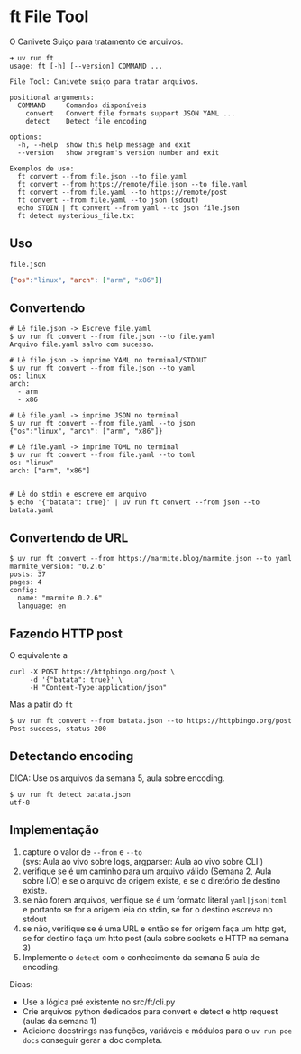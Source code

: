 # ft File Tool 

O Canivete Suiço para tratamento de arquivos.

```console
➜ uv run ft
usage: ft [-h] [--version] COMMAND ...

File Tool: Canivete suiço para tratar arquivos.

positional arguments:
  COMMAND     Comandos disponíveis
    convert   Convert file formats support JSON YAML ...
    detect    Detect file encoding

options:
  -h, --help  show this help message and exit
  --version   show program's version number and exit

Exemplos de uso:
  ft convert --from file.json --to file.yaml
  ft convert --from https://remote/file.json --to file.yaml
  ft convert --from file.yaml --to https://remote/post
  ft convert --from file.yaml --to json (sdout)
  echo STDIN | ft convert --from yaml --to json file.json
  ft detect mysterious_file.txt
```

## Uso

`file.json`
```json
{"os":"linux", "arch": ["arm", "x86"]}
```

## Convertendo

```console
# Lê file.json -> Escreve file.yaml
$ uv run ft convert --from file.json --to file.yaml
Arquivo file.yaml salvo com sucesso.

# Lê file.json -> imprime YAML no terminal/STDOUT
$ uv run ft convert --from file.json --to yaml
os: linux
arch:
  - arm
  - x86

# Lê file.yaml -> imprime JSON no terminal
$ uv run ft convert --from file.yaml --to json
{"os":"linux", "arch": ["arm", "x86"]}

# Lê file.yaml -> imprime TOML no terminal
$ uv run ft convert --from file.yaml --to toml
os: "linux"
arch: ["arm", "x86"]


# Lê do stdin e escreve em arquivo
$ echo '{"batata": true}' | uv run ft convert --from json --to batata.yaml 
```

## Convertendo de URL

```console
$ uv run ft convert --from https://marmite.blog/marmite.json --to yaml
marmite_version: "0.2.6"
posts: 37
pages: 4
config:
  name: "marmite 0.2.6"
  language: en
```

## Fazendo HTTP post

O equivalente a 

```
curl -X POST https://httpbingo.org/post \
     -d '{"batata": true}' \
     -H "Content-Type:application/json"
```

Mas a patir do `ft`

```console
$ uv run ft convert --from batata.json --to https://httpbingo.org/post
Post success, status 200
```

## Detectando encoding

DICA: Use os arquivos da semana 5, aula sobre encoding.

```console
$ uv run ft detect batata.json
utf-8
```


## Implementação


1. capture o valor de `--from` e `--to`    
   (sys: Aula ao vivo sobre logs, argparser: Aula ao vivo sobre CLI )
2. verifique se é um caminho para um arquivo válido (Semana 2, Aula sobre I/O) e se o arquivo de origem existe, e se o diretório de destino existe.
3. se não forem arquivos, verifique se é um formato literal `yaml|json|toml` e portanto se for a origem leia do stdin, se for o destino escreva no stdout
4. se não, verifique se é uma URL e então se for origem faça um http get, se for destino faça um htto post (aula sobre sockets e HTTP na semana 3)
5. Implemente o `detect` com o conhecimento da semana 5 aula de encoding.


Dicas:

- Use a lógica pré existente no src/ft/cli.py
- Crie arquivos python dedicados para convert e detect e http request (aulas da semana 1)
- Adicione docstrings nas funções, variáveis e módulos para o `uv run poe docs` conseguir gerar a doc completa.
